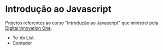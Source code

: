 # Introdução ao Javascript

Projetos referentes ao curso "Introdução ao Javascript" que ministrei pela [Digital Innovation One](https://digitalinnovation.one/).

- To-do List
- Contador